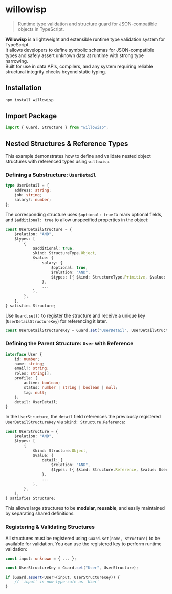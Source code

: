 # willowisp
> Runtime type validation and structure guard for JSON-compatible objects in TypeScript.

**Willowisp** is a lightweight and extensible runtime type validation system for TypeScript.  
It allows developers to define symbolic schemas for JSON-compatible types and safely assert unknown data at runtime with strong type narrowing.  
Built for use in data APIs, compilers, and any system requiring reliable structural integrity checks beyond static typing.

## Installation
```bash
npm install willowisp
```
## Import Package
```ts
import { Guard, Structure } from "willowisp";
```

## Nested Structures & Reference Types
This example demonstrates how to define and validate nested object structures with referenced types using `willowisp`.

### Defining a Substructure: `UserDetail`
```ts
type UserDetail = {
    address: string;
    job: string;
    salary?: number;
};
```
The corresponding structure uses `$optional: true` to mark optional fields, and `$additional: true` to allow unspecified properties in the object:
```ts
const UserDetailStructure = {
    $relation: "AND",
    $types: [
        {
            $additional: true,
            $kind: StructureType.Object,
            $value: {
                salary: {
                    $optional: true,
                    $relation: "AND",
                    $types: [{ $kind: StructureType.Primitive, $value: "number" }],
                },
                ...
            },
        },
    ],
} satisfies Structure;
```
Use `Guard.set()` to register the structure and receive a unique key (`UserDetailStructureKey`) for referencing it later.
```ts
const UserDetailStructureKey = Guard.set("UserDetail", UserDetailStructure);
```

### Defining the Parent Structure: `User` with Reference
```ts
interface User {
    id: number;
    name: string;
    email?: string;
    roles: string[];
    profile: {
        active: boolean;
        status: number | string | boolean | null;
        tag: null;
    };
    detail: UserDetail;
}
```
In the `UserStructure`, the `detail` field references the previously registered `UserDetailStructureKey` via `$kind: Structure.Reference`:
```ts
const UserStructure = {
    $relation: "AND",
    $types: [
        {
            $kind: Structure.Object,
            $value: {
                detail: {
                    $relation: "AND",
                    $types: [{ $kind: Structure.Reference, $value: UserDetailStructureKey }],
                },
                ...
            },
        },
    ],
} satisfies Structure;
```
This allows large structures to be **modular**, **reusable**, and easily maintained by separating shared definitions.

### Registering & Validating Structures
All structures must be registered using `Guard.set(name, structure)` to be available for validation. You can use the registered key to perform runtime validation:
```ts
const input: unknown = { ... };

const UserStructureKey = Guard.set("User", UserStructure);

if (Guard.assert<User>(input, UserStructureKey)) {
    // `input` is now type-safe as `User`
}
```